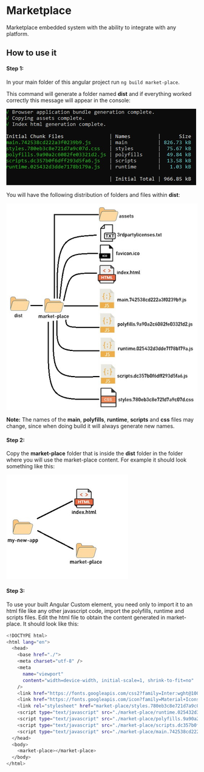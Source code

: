 # Marketplace

Marketplace embedded system with the ability to integrate with any platform.

## How to use it

#### Step 1:
In your main folder of this angular project run `ng build market-place`.

This command will generate a folder named **dist** and if everything worked correctly this message will appear in the console:

![Run Build Success](https://github.com/jantvb/json/blob/main/market-place/run-build-done.jpg)

You will have the following distribution of folders and files within **dist**:

![Dist folder tree](https://github.com/jantvb/json/blob/main/market-place/dist-folder-tree.jpg)

**Note:** The names of the **main**, **polyfills**, **runtime**, **scripts** and **css** files may change, since when doing build it will always generate new names.

#### Step 2:
Copy the **market-place** folder that is inside the **dist** folder in the folder where you will use the market-place content.
For example it should look something like this:

![my-new-app folder tree](https://github.com/jantvb/json/blob/main/market-place/my-new-app-tree.jpg)

#### Step 3:
To use your built Angular Custom element, you need only to import it to an html file like any other javascript code, import the polyfills, runtime and scripts files.
Edit the html file to obtain the content generated in market-place. It should look like this:

```bash
<!DOCTYPE html>
<html lang="en">
  <head>
	<base href="./">
    <meta charset="utf-8" />
    <meta
      name="viewport"
      content="width=device-width, initial-scale=1, shrink-to-fit=no"
    />
	<link href="https://fonts.googleapis.com/css2?family=Inter:wght@100;200;300;400;500;600;700;800;900&family=Work+Sans:ital,wght@0,100;0,200;0,300;0,400;0,500;0,600;0,700;0,800;0,900;1,100;1,200;1,300;1,400;1,500;1,600;1,700;1,800;1,900&display=swap" rel="stylesheet">
	<link href="https://fonts.googleapis.com/icon?family=Material+Icons" rel="stylesheet">
    <link rel="stylesheet" href="market-place/styles.780eb3c8e721d7a9c07d.css"/>
    <script type="text/javascript" src="./market-place/runtime.025432d3dde7178b179a.js"></script>
    <script type="text/javascript" src="./market-place/polyfills.9a90a2c6082fe03321d2.js"></script>
    <script type="text/javascript" src="./market-place/scripts.dc357b0f6dff293d5fa6.js"></script>
    <script type="text/javascript" src="./market-place/main.742538cd222a3f0239b9.js"></script>
  </head>
  <body>
    <market-place></market-place>
  </body>
</html>
```



